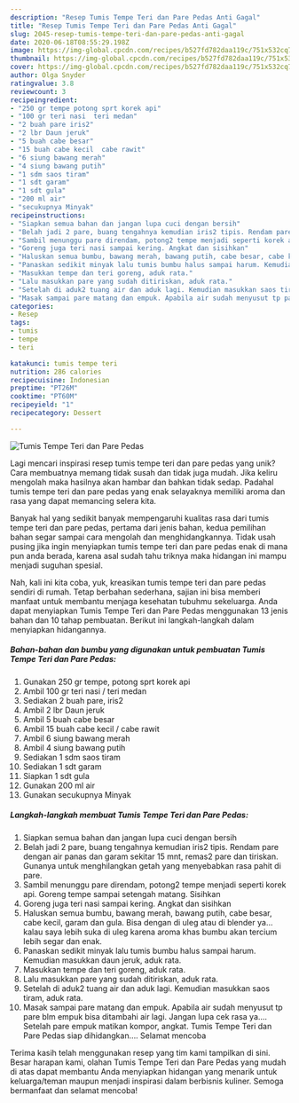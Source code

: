 ```yaml
---
description: "Resep Tumis Tempe Teri dan Pare Pedas Anti Gagal"
title: "Resep Tumis Tempe Teri dan Pare Pedas Anti Gagal"
slug: 2045-resep-tumis-tempe-teri-dan-pare-pedas-anti-gagal
date: 2020-06-18T08:55:29.198Z
image: https://img-global.cpcdn.com/recipes/b527fd782daa119c/751x532cq70/tumis-tempe-teri-dan-pare-pedas-foto-resep-utama.jpg
thumbnail: https://img-global.cpcdn.com/recipes/b527fd782daa119c/751x532cq70/tumis-tempe-teri-dan-pare-pedas-foto-resep-utama.jpg
cover: https://img-global.cpcdn.com/recipes/b527fd782daa119c/751x532cq70/tumis-tempe-teri-dan-pare-pedas-foto-resep-utama.jpg
author: Olga Snyder
ratingvalue: 3.8
reviewcount: 3
recipeingredient:
- "250 gr tempe potong sprt korek api"
- "100 gr teri nasi  teri medan"
- "2 buah pare iris2"
- "2 lbr Daun jeruk"
- "5 buah cabe besar"
- "15 buah cabe kecil  cabe rawit"
- "6 siung bawang merah"
- "4 siung bawang putih"
- "1 sdm saos tiram"
- "1 sdt garam"
- "1 sdt gula"
- "200 ml air"
- "secukupnya Minyak"
recipeinstructions:
- "Siapkan semua bahan dan jangan lupa cuci dengan bersih"
- "Belah jadi 2 pare, buang tengahnya kemudian iris2 tipis. Rendam pare dengan air panas dan garam sekitar 15 mnt, remas2 pare dan tiriskan. Gunanya untuk menghilangkan getah yang menyebabkan rasa pahit di pare."
- "Sambil menunggu pare direndam, potong2 tempe menjadi seperti korek api. Goreng tempe sampai setengah matang. Sisihkan"
- "Goreng juga teri nasi sampai kering. Angkat dan sisihkan"
- "Haluskan semua bumbu, bawang merah, bawang putih, cabe besar, cabe kecil, garam dan gula. Bisa dengan di uleg atau di blender ya… kalau saya lebih suka di uleg karena aroma khas bumbu akan tercium lebih segar dan enak."
- "Panaskan sedikit minyak lalu tumis bumbu halus sampai harum. Kemudian masukkan daun jeruk, aduk rata."
- "Masukkan tempe dan teri goreng, aduk rata."
- "Lalu masukkan pare yang sudah ditiriskan, aduk rata."
- "Setelah di aduk2 tuang air dan aduk lagi. Kemudian masukkan saos tiram, aduk rata."
- "Masak sampai pare matang dan empuk. Apabila air sudah menyusut tp pare blm empuk bisa ditambahi air lagi. Jangan lupa cek rasa ya…. Setelah pare empuk matikan kompor, angkat. Tumis Tempe Teri dan Pare Pedas siap dihidangkan…. Selamat mencoba"
categories:
- Resep
tags:
- tumis
- tempe
- teri

katakunci: tumis tempe teri 
nutrition: 286 calories
recipecuisine: Indonesian
preptime: "PT26M"
cooktime: "PT60M"
recipeyield: "1"
recipecategory: Dessert

---
```



![Tumis Tempe Teri dan Pare Pedas](https://img-global.cpcdn.com/recipes/b527fd782daa119c/751x532cq70/tumis-tempe-teri-dan-pare-pedas-foto-resep-utama.jpg)

Lagi mencari inspirasi resep tumis tempe teri dan pare pedas yang unik? Cara membuatnya memang tidak susah dan tidak juga mudah. Jika keliru mengolah maka hasilnya akan hambar dan bahkan tidak sedap. Padahal tumis tempe teri dan pare pedas yang enak selayaknya memiliki aroma dan rasa yang dapat memancing selera kita.



Banyak hal yang sedikit banyak mempengaruhi kualitas rasa dari tumis tempe teri dan pare pedas, pertama dari jenis bahan, kedua pemilihan bahan segar sampai cara mengolah dan menghidangkannya. Tidak usah pusing jika ingin menyiapkan tumis tempe teri dan pare pedas enak di mana pun anda berada, karena asal sudah tahu triknya maka hidangan ini mampu menjadi suguhan spesial.


Nah, kali ini kita coba, yuk, kreasikan tumis tempe teri dan pare pedas sendiri di rumah. Tetap berbahan sederhana, sajian ini bisa memberi manfaat untuk membantu menjaga kesehatan tubuhmu sekeluarga. Anda dapat menyiapkan Tumis Tempe Teri dan Pare Pedas menggunakan 13 jenis bahan dan 10 tahap pembuatan. Berikut ini langkah-langkah dalam menyiapkan hidangannya.

<!--inarticleads1-->

##### Bahan-bahan dan bumbu yang digunakan untuk pembuatan Tumis Tempe Teri dan Pare Pedas:

1. Gunakan 250 gr tempe, potong sprt korek api
1. Ambil 100 gr teri nasi / teri medan
1. Sediakan 2 buah pare, iris2
1. Ambil 2 lbr Daun jeruk
1. Ambil 5 buah cabe besar
1. Ambil 15 buah cabe kecil / cabe rawit
1. Ambil 6 siung bawang merah
1. Ambil 4 siung bawang putih
1. Sediakan 1 sdm saos tiram
1. Sediakan 1 sdt garam
1. Siapkan 1 sdt gula
1. Gunakan 200 ml air
1. Gunakan secukupnya Minyak




<!--inarticleads2-->

##### Langkah-langkah membuat Tumis Tempe Teri dan Pare Pedas:

1. Siapkan semua bahan dan jangan lupa cuci dengan bersih
1. Belah jadi 2 pare, buang tengahnya kemudian iris2 tipis. Rendam pare dengan air panas dan garam sekitar 15 mnt, remas2 pare dan tiriskan. Gunanya untuk menghilangkan getah yang menyebabkan rasa pahit di pare.
1. Sambil menunggu pare direndam, potong2 tempe menjadi seperti korek api. Goreng tempe sampai setengah matang. Sisihkan
1. Goreng juga teri nasi sampai kering. Angkat dan sisihkan
1. Haluskan semua bumbu, bawang merah, bawang putih, cabe besar, cabe kecil, garam dan gula. Bisa dengan di uleg atau di blender ya… kalau saya lebih suka di uleg karena aroma khas bumbu akan tercium lebih segar dan enak.
1. Panaskan sedikit minyak lalu tumis bumbu halus sampai harum. Kemudian masukkan daun jeruk, aduk rata.
1. Masukkan tempe dan teri goreng, aduk rata.
1. Lalu masukkan pare yang sudah ditiriskan, aduk rata.
1. Setelah di aduk2 tuang air dan aduk lagi. Kemudian masukkan saos tiram, aduk rata.
1. Masak sampai pare matang dan empuk. Apabila air sudah menyusut tp pare blm empuk bisa ditambahi air lagi. Jangan lupa cek rasa ya…. Setelah pare empuk matikan kompor, angkat. Tumis Tempe Teri dan Pare Pedas siap dihidangkan…. Selamat mencoba




Terima kasih telah menggunakan resep yang tim kami tampilkan di sini. Besar harapan kami, olahan Tumis Tempe Teri dan Pare Pedas yang mudah di atas dapat membantu Anda menyiapkan hidangan yang menarik untuk keluarga/teman maupun menjadi inspirasi dalam berbisnis kuliner. Semoga bermanfaat dan selamat mencoba!
